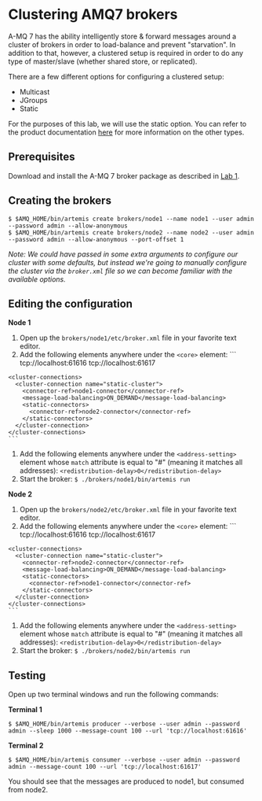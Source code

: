 # Clustering AMQ7 brokers

A-MQ 7 has the ability intelligently store & forward messages around a cluster of brokers in order to load-balance and prevent "starvation". In addition to that, however, a clustered setup is required in order to do any type of master/slave (whether shared store, or replicated).

There are a few different options for configuring a clustered setup:

  * Multicast
  * JGroups
  * Static

For the purposes of this lab, we will use the static option. You can refer to the product documentation [here](https://access.redhat.com/documentation/en-us/red_hat_jboss_amq/7.0/html/using_amq_broker/clustering) for more information on the other types.

## Prerequisites

Download and install the A-MQ 7 broker package as described in [Lab 1](00-install-broker.md).

## Creating the brokers

```
$ $AMQ_HOME/bin/artemis create brokers/node1 --name node1 --user admin --password admin --allow-anonymous
$ $AMQ_HOME/bin/artemis create brokers/node2 --name node2 --user admin --password admin --allow-anonymous --port-offset 1
```

_Note: We could have passed in some extra arguments to configure our cluster with some defaults, but instead we're going to manually configure the cluster via the `broker.xml` file so we can become familiar with the available options._

## Editing the configuration

__Node 1__

  1. Open up the `brokers/node1/etc/broker.xml` file in your favorite text editor.
  1. Add the following elements anywhere under the `<core>` element:
    ```
    <connectors>
      <connector name="node1-connector">tcp://localhost:61616</connector>
      <connector name="node2-connector">tcp://localhost:61617</connector>
    </connectors>

    <cluster-connections>
      <cluster-connection name="static-cluster">
        <connector-ref>node1-connector</connector-ref>
        <message-load-balancing>ON_DEMAND</message-load-balancing>
        <static-connectors>
          <connector-ref>node2-connector</connector-ref>
        </static-connectors>
      </cluster-connection>
    </cluster-connections>
    ```
  1. Add the following elements anywhere under the `<address-setting>` element whose `match` attribute is equal to "#" (meaning it matches all addresses):
    ```
    <redistribution-delay>0</redistribution-delay>
    ```
  1. Start the broker:
    ```
    $ ./brokers/node1/bin/artemis run
    ```

__Node 2__

  1. Open up the `brokers/node2/etc/broker.xml` file in your favorite text editor.
  1. Add the following elements anywhere under the `<core>` element:
    ```
    <connectors>
      <connector name="node1-connector">tcp://localhost:61616</connector>
      <connector name="node2-connector">tcp://localhost:61617</connector>
    </connectors>

    <cluster-connections>
      <cluster-connection name="static-cluster">
        <connector-ref>node2-connector</connector-ref>
        <message-load-balancing>ON_DEMAND</message-load-balancing>
        <static-connectors>
          <connector-ref>node1-connector</connector-ref>
        </static-connectors>
      </cluster-connection>
    </cluster-connections>
    ```
  1. Add the following elements anywhere under the `<address-setting>` element whose `match` attribute is equal to "#" (meaning it matches all addresses):
    ```
    <redistribution-delay>0</redistribution-delay>
    ```
  1. Start the broker:
    ```
    $ ./brokers/node2/bin/artemis run
    ```

## Testing

Open up two terminal windows and run the following commands:

__Terminal 1__

```
$ $AMQ_HOME/bin/artemis producer --verbose --user admin --password admin --sleep 1000 --message-count 100 --url 'tcp://localhost:61616'
```

__Terminal 2__

```
$ $AMQ_HOME/bin/artemis consumer --verbose --user admin --password admin --message-count 100 --url 'tcp://localhost:61617'
```

You should see that the messages are produced to node1, but consumed from node2.
